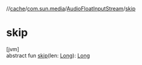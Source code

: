 //[cache](../../../index.md)/[com.sun.media](../index.md)/[AudioFloatInputStream](index.md)/[skip](skip.md)

# skip

[jvm]\
abstract fun [skip](skip.md)(len: [Long](https://kotlinlang.org/api/latest/jvm/stdlib/kotlin/-long/index.html)): [Long](https://kotlinlang.org/api/latest/jvm/stdlib/kotlin/-long/index.html)
